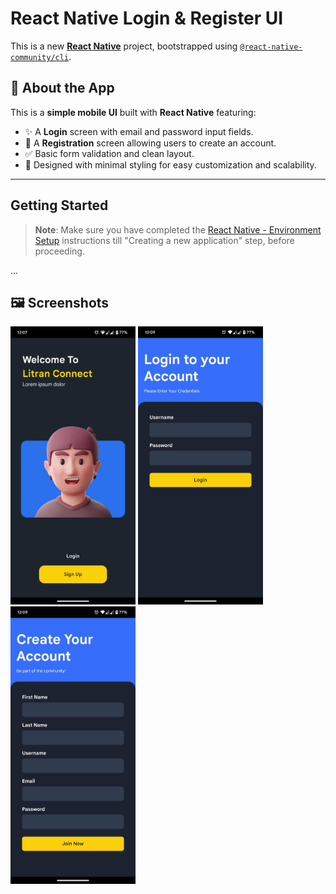 # React Native Login & Register UI

This is a new [**React Native**](https://reactnative.dev) project, bootstrapped using [`@react-native-community/cli`](https://github.com/react-native-community/cli).

## 📱 About the App

This is a **simple mobile UI** built with **React Native** featuring:

- ✨ A **Login** screen with email and password input fields.
- 📝 A **Registration** screen allowing users to create an account.
- ✅ Basic form validation and clean layout.
- 💅 Designed with minimal styling for easy customization and scalability.


---

## Getting Started

>**Note**: Make sure you have completed the [React Native - Environment Setup](https://reactnative.dev/docs/environment-setup) instructions till "Creating a new application" step, before proceeding.

...

## 🖼️ Screenshots

<p float="left">
  <img src="./screenshots/welcome.jpg" width="200" />
  <img src="./screenshots/login.jpg" width="200" />
  <img src="./screenshots/register.jpg" width="200" />
</p>

